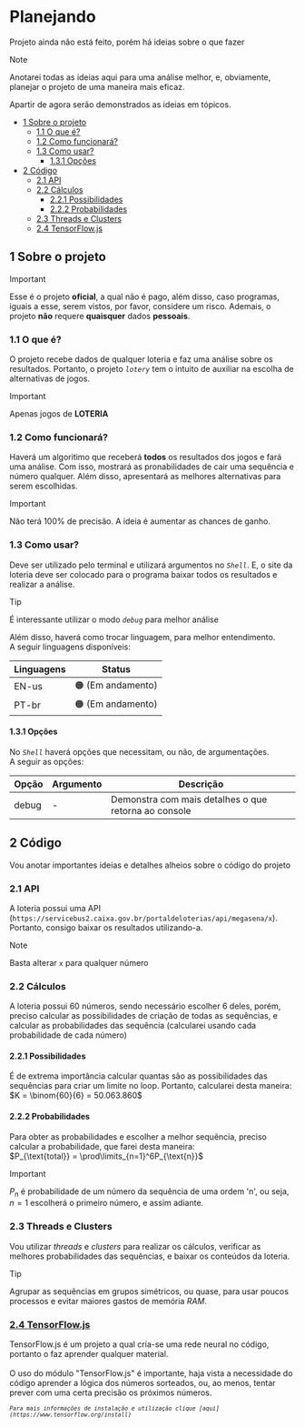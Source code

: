 # Planejando
Projeto ainda não está feito, porém há ideias sobre o que fazer

> [!NOTE]
> Anotarei todas as ideias aqui para uma análise melhor, e, obviamente, planejar o projeto de uma maneira mais eficaz.

Apartir de agora serão demonstrados as ideias em tópicos.

- [1 Sobre o projeto](#1-sobre-o-projeto)
    - [1.1 O que é?](#11-o-que-é)
    - [1.2 Como funcionará?](#12-como-funcionará)
    - [1.3 Como usar?](#13-como-usar)
        - [1.3.1 Opções](#131-opções)
- [2 Código](#2-código)
    - [2.1 API](#21-api)
    - [2.2 Cálculos](#22-cálculos)
        - [2.2.1 Possibilidades](#221-possibilidades)
        - [2.2.2 Probabilidades](#222-probabilidades)
    - [2.3 Threads e Clusters](#23-threads-e-clusters)
    - [2.4 TensorFlow.js](#24-tensorflow.js)

## 1 Sobre o projeto

> [!IMPORTANT]
> Esse é o projeto **oficial**, a qual não é pago, além disso, caso programas, iguais a esse, serem vistos, por favor, considere um risco. Ademais, o projeto **não** requere **quaisquer** dados **pessoais**.

### 1.1 O que é?
O projeto recebe dados de qualquer loteria e faz uma análise sobre os resultados. Portanto, o projeto *`lotery`* tem o intuito de auxiliar na escolha de alternativas de jogos.

> [!IMPORTANT]
> Apenas jogos de **LOTERIA**

### 1.2 Como funcionará?
Haverá um algoritimo que receberá **todos** os resultados dos jogos e fará uma análise. Com isso, mostrará as pronabilidades de cair uma sequência e número qualquer. Além disso, apresentará as melhores alternativas para serem escolhidas.

> [!IMPORTANT]
> Não terá 100% de precisão. A ideia é aumentar as chances de ganho.

### 1.3 Como usar?
Deve ser utilizado pelo terminal e utilizará argumentos no *`Shell`*.
E, o site da loteria deve ser colocado para o programa baixar todos os resultados e realizar a análise.

> [!TIP]
> É interessante utilizar o modo *`debug`* para melhor análise

Além disso, haverá como trocar linguagem, para melhor entendimento.
</br>A seguir linguagens disponíveis:

| Linguagens | Status |
|------------|--------|
|    EN-us   |    🟠 (Em andamento)  |
|    PT-br   |    🟠 (Em andamento)   |

#### 1.3.1 Opções
No *`Shell`* haverá opções que necessitam, ou não, de argumentações.
</br>A seguir as opções:

| Opção | Argumento | Descrição |
|-------|-----------|-----------|
| debug |     -     |  Demonstra com mais detalhes o que retorna ao console |

## 2 Código
Vou anotar importantes ideias e detalhes alheios sobre o código do projeto

### 2.1 API
A loteria possui uma API (`https://servicebus2.caixa.gov.br/portaldeloterias/api/megasena/x`). Portanto, consigo baixar os resultados utilizando-a.
> [!NOTE]
> Basta alterar `x` para qualquer número

### 2.2 Cálculos
A loteria possui 60 números, sendo necessário escolher 6 deles, porém, preciso calcular as possibilidades de criação de todas as sequências, e calcular as probabilidades das sequência (calcularei usando cada probabilidade de cada número)

#### 2.2.1 Possibilidades
É de extrema importância calcular quantas são as possibilidades das sequências para criar um limite no loop. Portanto, calcularei desta maneira:
</br>$K = \binom{60}{6} = 50.063.860$

#### 2.2.2 Probabilidades
Para obter as probabilidades e escolher a melhor sequência, preciso calcular a probabilidade, que farei desta maneira:
</br>$P_{\text{total}} = \prod\limits_{n=1}^6P_{\text{n}}$

> [!IMPORTANT]
> $P_n$ é probabilidade de um número da sequência de uma ordem 'n', ou seja, $n = 1$ escolherá o primeiro número, e assim adiante.

### 2.3 Threads e Clusters
Vou utilizar *threads* e *clusters* para realizar os cálculos, verificar as melhores probabilidades das sequências, e baixar os conteúdos da loteria.

> [!TIP]
> Agrupar as sequências em grupos simétricos, ou quase, para usar poucos processos e evitar maiores gastos de memória *RAM*.

### [2.4 TensorFlow.js](https://www.tensorflow.org/)
TensorFlow.js é um projeto a qual cria-se uma rede neural no código, portanto o faz aprender qualquer material.
</br>
</br>O uso do módulo "TensorFlow.js" é importante, haja vista a necessidade do código aprender a lógica dos números sorteados, ou, ao menos, tentar prever com uma certa precisão os próximos números.

<sub> *`Para mais informações de instalação e utilização clique [aqui](https://www.tensorflow.org/install)`* </sub>